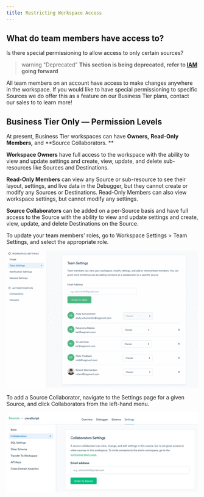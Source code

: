 ```yaml
---
title: Restricting Workspace Access
---
```


## What do team members have access to?
Is there special permissioning to allow access to only certain sources?

> warning "Deprecated"
> **This section is being deprecated, refer to [IAM](/docs/segment-app/iam/) going forward**

All team members on an account have access to make changes anywhere in the workspace. If you would like to have special permissioning to specific Sources we do offer this as a feature on our Business Tier plans, contact our sales to to learn more! 

## Business Tier Only — Permission Levels

At present, Business Tier workspaces can have **Owners,** **Read-Only Members,** and **Source Collaborators. **

**Workspace Owners** have full access to the workspace with the ability to view and update settings and create, view, update, and delete sub-resources like Sources and Destinations. 

**Read-Only Members** can view any Source or sub-resource to see their layout, settings, and live data in the Debugger, but they cannot create or modify any Sources or Destinations. Read-Only Members can also view workspace settings, but cannot modify any settings.

**Source Collaborators** can be added on a per-Source basis and have full access to the Source with the ability to view and update settings and create, view, update, and delete Destinations on the Source.

To update your team members' roles, go to Workspace Settings > Team Settings, and select the appropriate role. 

![](images/restrict_2wdC9nj8.gif)

To add a Source Collaborator, navigate to the Settings page for a given Source, and click Collaborators from the left-hand menu.

![](images/restrict_NF4F4Vox.png)
